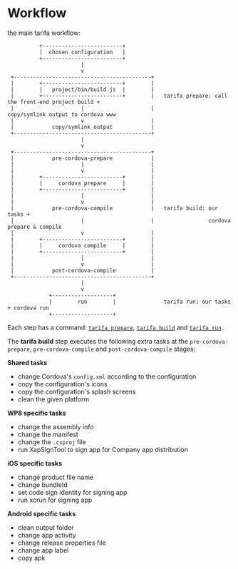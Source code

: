 # Workflow

the main tarifa workflow:

```
          +-------------------------+
          |  chosen configuration   |
          +-------------------------+
                       |
                       v
 +-------------------------------------------+
 |        +-------------------------+        |
 |        |   project/bin/build.js  |        |
 |        +-------------------------+        |   tarifa prepare: call the front-end project build +
 |                     |                     |                   copy/symlink output to cordova www
 |                     v                     |
 |            copy/symlink output            |
 +-------------------------------------------+
                       |
                       v
 +-------------------------------------------+
 |            pre-cordova-prepare            |
 |                     |                     |
 |                     v                     |
 |        +-------------------------+        |
 |        |     cordova prepare     |        |
 |        +-------------------------+        |
 |                     |                     |
 |                     v                     |
 |            pre-cordova-compile            |   tarifa build: our tasks +
 |                     |                     |                 cordova prepare & compile
 |                     v                     |
 |        +-------------------------+        |
 |        |     cordova compile     |        |
 |        +-------------------------+        |
 |                     |                     |
 |                     v                     |
 |            post-cordova-compile           |
 +-------------------------------------------+
                       |
                       v
             +-------------------+
             |        run        |               tarifa run: our tasks + cordova run
             +-------------------+

```

Each step has a command: [`tarifa prepare`](../usage/prepare.md), [`tarifa build`](../usage/build.md) and [`tarifa run`](../usage/run.md).

The **tarifa build** step executes the following extra tasks at the `pre-cordova-prepare`, `pre-cordova-compile` and `post-cordova-compile` stages:

**Shared tasks**

* change Cordova's `config.xml` according to the configuration
* copy the configuration's icons
* copy the configuration's splash screens
* clean the given platform

**WP8 specific tasks**

* change the assembly info
* change the manifest
* change the `.csproj` file
* run XapSignTool to sign app for Company app distribution

**iOS specific tasks**

* change product file name
* change bundleId
* set code sign identity for signing app
* run xcrun for signing app

**Android specific tasks**

* clean output folder
* change app activity
* change release properties file
* change app label
* copy apk
